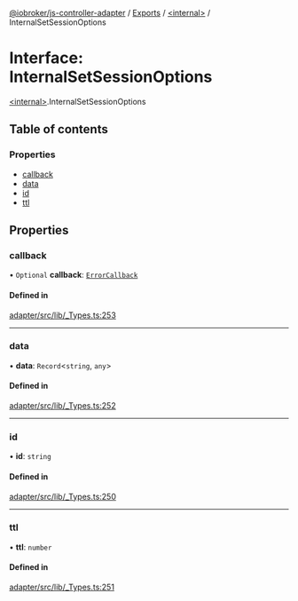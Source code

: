 [@iobroker/js-controller-adapter](../README.md) / [Exports](../modules.md) / [\<internal\>](../modules/internal_.md) / InternalSetSessionOptions

# Interface: InternalSetSessionOptions

[\<internal\>](../modules/internal_.md).InternalSetSessionOptions

## Table of contents

### Properties

- [callback](internal_.InternalSetSessionOptions.md#callback)
- [data](internal_.InternalSetSessionOptions.md#data)
- [id](internal_.InternalSetSessionOptions.md#id)
- [ttl](internal_.InternalSetSessionOptions.md#ttl)

## Properties

### callback

• `Optional` **callback**: [`ErrorCallback`](../modules/internal_.md#errorcallback)

#### Defined in

[adapter/src/lib/_Types.ts:253](https://github.com/ioBroker/ioBroker.js-controller/blob/91f9b082f16aa9a511b440c286768c78810f47d7/packages/adapter/src/lib/_Types.ts#L253)

___

### data

• **data**: `Record`\<`string`, `any`\>

#### Defined in

[adapter/src/lib/_Types.ts:252](https://github.com/ioBroker/ioBroker.js-controller/blob/91f9b082f16aa9a511b440c286768c78810f47d7/packages/adapter/src/lib/_Types.ts#L252)

___

### id

• **id**: `string`

#### Defined in

[adapter/src/lib/_Types.ts:250](https://github.com/ioBroker/ioBroker.js-controller/blob/91f9b082f16aa9a511b440c286768c78810f47d7/packages/adapter/src/lib/_Types.ts#L250)

___

### ttl

• **ttl**: `number`

#### Defined in

[adapter/src/lib/_Types.ts:251](https://github.com/ioBroker/ioBroker.js-controller/blob/91f9b082f16aa9a511b440c286768c78810f47d7/packages/adapter/src/lib/_Types.ts#L251)

